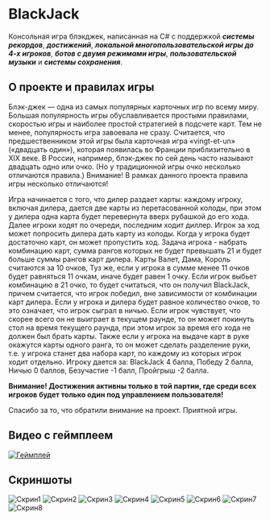 # BlackJack
Консольная игра блэкджек, написанная на C# с поддержкой _**системы рекордов**_, _**достижений**_, _**локальной многопользовательской игры до 4-х игроков**_, _**ботов с двумя режимами игры**_, _**пользовательской музыки**_ и _**системы сохранения**_.

## О проекте и правилах игры

Блэк-джек  —  одна из  самых популярных  карточных игр  по всему  миру.  Большая  популярность игры обуславливается простыми правилами,  скоростью игры и  наиболее простой стратегией в подсчете карт.  Тем не менее,  популярность  игра завоевала не сразу.  Считается, что предшественником этой игры   была   карточная  игра  «vingt-et-un»  («двадцать один»),   которая  появилась  во  Франции приблизительно в  XIX веке.  В России,  например,  блэк-джек по  сей день  часто называют двадцать одно  или  очко.  (Но у традиционной игры очко несколько отличаются правила.)  Внимание!  В рамках данного проекта правила игры несколько отличаются!

Игра начинается с того, что дилер раздает карты:  каждому игроку,  включая дилера,  дается две карты из перетасованной колоды,  при этом у дилера одна карта  будет перевернута вверх рубашкой до его хода.  Далее игроки ходят  по очереди,  последним ходит диллер.  Игрок за ход может  попросить дилера дать карту из колоды. Когда у игрока будет достаточно карт, он может пропустить ход. Задача игрока - набрать комбинацию карт,  сумма рангов которых не будет превышать 21 и будет больше суммы рангов карт дилера. Карты Валет, Дама, Король считаются за 10 очков, Туз же, если у игрока в сумме менее 11 очков будет равняться 11 очкам,  иначе будет равен 1 очку. Если игрок выбьет комбинацию в 21 очко,  то будет считаться,  что он получил  BlackJack, причем считается, что игрок победил, вне зависимости от комбинации карт дилера.  Если у игрока и дилера будет  равное количество очков,  то это означает,  что игрок сыграл в ничью.  Если игрок чувствует,  что скорее всего он не выиграет в текущем раунде,  то он может покинуть  стол на время текущего раунда,  при этом игрок за время его хода не должен был брать карты. Также  если у игрока  на выдаче карт в руке окажутся  карты одного ранга, то он может  сделать разделение руки,  т.е. у игрока станет два набора карт,  по каждому из которых игрок ходит отдельно. Игроку дается за: BlackJack 4 балла, Победу 2 балла, Ничью 0 баллов, Безучастие -1 балл, Пройгрыш -2 балла.

**Внимание! Достижения активны только в той партии, где среди всех игроков будет только один под управлением пользователя!**

Спасибо за то, что обратили внимание на проект. Приятной игры.

## Видео с геймплеем
[![Геймплей](https://img.youtube.com/vi/zuCAKPP1kVw/0.jpg)](https://youtu.be/zuCAKPP1kVw)

## Скриншоты
![Скрин1](https://i.ibb.co/pdh2dNm/image.png) 
![Скрин2](https://i.ibb.co/PwFH1Kk/4.png)
![Скрин3](https://i.ibb.co/LRvvsx3/5.png)
![Скрин4](https://i.ibb.co/5cR1WMX/6.png)
![Скрин5](https://i.ibb.co/DCCv3yB/7.png)
![Скрин6](https://i.ibb.co/mvg1pCr/1.png)
![Скрин7](https://i.ibb.co/chMvvk0/2.png)
![Скрин8](https://i.ibb.co/5YzBLNs/3.png)
